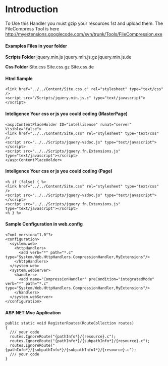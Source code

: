 # Introduction #

To Use this Handler you must gzip your resources 1st and upload them.
The FileCompress Tool is here http://myextensions.googlecode.com/svn/trunk/Tools/FileCompression.exe

#### Examples Files in your folder ####
**Scripts Folder**
jquery.min.js
jquery.min.js.gz
jquery.min.js.de

**Css Folder**
Site.css
Site.css.gz
Site.css.de

#### Html Sample ####
```
<link href="../../Content/Site.css.c" rel="stylesheet" type="text/css" />
<script src="/Scripts/jquery.min.js.c" type="text/javascript"></script>
```

#### Inteligence Your css or js you could coding (MasterPage) ####
```
<asp:ContentPlaceHolder ID="intellisense" runat="server" Visible="false">
<link href="../../Content/Site.css" rel="stylesheet" type="text/css" />
<script src="../../Scripts/jquery-vsdoc.js" type="text/javascript"></script>
<script src="../../Scripts/jquery.fn.Extensions.js" type="text/javascript"></script>
</asp:ContentPlaceHolder>
```

#### Inteligence Your css or js you could coding (Page) ####
```
<% if (false) { %>
<link href="../../Content/Site.css" rel="stylesheet" type="text/css" />
<script src="../../Scripts/jquery-vsdoc.js" type="text/javascript"></script>
<script src="../../Scripts/jquery.fn.Extensions.js" type="text/javascript"></script>
<% } %>
```

#### Sample Configuration in web.config ####
```
<?xml version="1.0"?>
<configuration>
  <system.web>
    <httpHandlers>
      <add verb="*" path="*.c" type="System.Web.HttpHandlers.CompressionHandler,MyExtensions"/>
    </httpHandlers>
  </system.web>
  <system.webServer>
    <handlers>
      <add name="CompressionHandler" preCondition="integratedMode" verb="*" path="*.c" type="System.Web.HttpHandlers.CompressionHandler,MyExtensions"/>
    </handlers>
  </system.webServer>
</configuration>
```

#### ASP.NET Mvc Application ####
```
public static void RegisterRoutes(RouteCollection routes)
{
  /// your code
  routes.IgnoreRoute("{pathInfo*}/{resource}.c");
  routes.IgnoreRoute("{pathInfo*}/{subpathInfo*}/{resource}.c");
  routes.IgnoreRoute("{pathInfo*}/{subpathInfo*}/{subpathInfo1*}/{resource}.c");  
  /// your code
}

```

